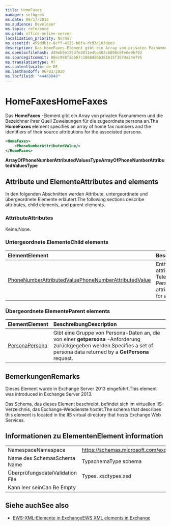 ```yaml
---
title: HomeFaxes
manager: sethgros
ms.date: 09/17/2015
ms.audience: Developer
ms.topic: reference
ms.prod: office-online-server
localization_priority: Normal
ms.assetid: 459ddb1c-8cff-4125-b6fa-dc93c183dee8
description: Das HomeFaxes-Element gibt ein Array von privaten Faxnummern und die Bezeichner ihrer Quell Zuweisungen für die zugeordnete persona an.
ms.openlocfilehash: d49eb9e12547e4011e4ba403cb898c0fe6e9bf02
ms.sourcegitcommit: 88ec988f2bb67c1866d06b361615f3674a24e795
ms.translationtype: MT
ms.contentlocale: de-DE
ms.lasthandoff: 06/03/2020
ms.locfileid: "44460848"
---
```

# <a name="homefaxes"></a><span data-ttu-id="80770-103">HomeFaxes</span><span class="sxs-lookup"><span data-stu-id="80770-103">HomeFaxes</span></span>

<span data-ttu-id="80770-104">Das **HomeFaxes** -Element gibt ein Array von privaten Faxnummern und die Bezeichner ihrer Quell Zuweisungen für die zugeordnete persona an.</span><span class="sxs-lookup"><span data-stu-id="80770-104">The **HomeFaxes** element specifies an array of home fax numbers and the identifiers of their source attributions for the associated persona.</span></span> 
  
```XML
<HomeFaxes>
    <PhoneNumberAttributedValue/>
</HomeFaxes>
```

 <span data-ttu-id="80770-105">**ArrayOfPhoneNumberAttributedValuesType**</span><span class="sxs-lookup"><span data-stu-id="80770-105">**ArrayOfPhoneNumberAttributedValuesType**</span></span>
## <a name="attributes-and-elements"></a><span data-ttu-id="80770-106">Attribute und Elemente</span><span class="sxs-lookup"><span data-stu-id="80770-106">Attributes and elements</span></span>

<span data-ttu-id="80770-107">In den folgenden Abschnitten werden Attribute, untergeordnete und übergeordnete Elemente erläutert.</span><span class="sxs-lookup"><span data-stu-id="80770-107">The following sections describe attributes, child elements, and parent elements.</span></span>
  
### <a name="attributes"></a><span data-ttu-id="80770-108">Attribute</span><span class="sxs-lookup"><span data-stu-id="80770-108">Attributes</span></span>

<span data-ttu-id="80770-109">Keine.</span><span class="sxs-lookup"><span data-stu-id="80770-109">None.</span></span>
  
### <a name="child-elements"></a><span data-ttu-id="80770-110">Untergeordnete Elemente</span><span class="sxs-lookup"><span data-stu-id="80770-110">Child elements</span></span>

|<span data-ttu-id="80770-111">**Element**</span><span class="sxs-lookup"><span data-stu-id="80770-111">**Element**</span></span>|<span data-ttu-id="80770-112">**Beschreibung**</span><span class="sxs-lookup"><span data-stu-id="80770-112">**Description**</span></span>|
|:-----|:-----|
|[<span data-ttu-id="80770-113">PhoneNumberAttributedValue</span><span class="sxs-lookup"><span data-stu-id="80770-113">PhoneNumberAttributedValue</span></span>](phonenumberattributedvalue.md) <br/> |<span data-ttu-id="80770-114">Enthält eine einzelne attributierte Telefonnummer für eine Person.</span><span class="sxs-lookup"><span data-stu-id="80770-114">Contains a single attributed phone number for a persona.</span></span>  <br/> |
   
### <a name="parent-elements"></a><span data-ttu-id="80770-115">Übergeordnete Elemente</span><span class="sxs-lookup"><span data-stu-id="80770-115">Parent elements</span></span>

|<span data-ttu-id="80770-116">**Element**</span><span class="sxs-lookup"><span data-stu-id="80770-116">**Element**</span></span>|<span data-ttu-id="80770-117">**Beschreibung**</span><span class="sxs-lookup"><span data-stu-id="80770-117">**Description**</span></span>|
|:-----|:-----|
|[<span data-ttu-id="80770-118">Persona</span><span class="sxs-lookup"><span data-stu-id="80770-118">Persona</span></span>](persona.md) <br/> |<span data-ttu-id="80770-119">Gibt eine Gruppe von Persona-Daten an, die von einer **getpersona** -Anforderung zurückgegeben werden.</span><span class="sxs-lookup"><span data-stu-id="80770-119">Specifies a set of persona data returned by a **GetPersona** request.</span></span>  <br/> |
   
## <a name="remarks"></a><span data-ttu-id="80770-120">Bemerkungen</span><span class="sxs-lookup"><span data-stu-id="80770-120">Remarks</span></span>

<span data-ttu-id="80770-121">Dieses Element wurde in Exchange Server 2013 eingeführt.</span><span class="sxs-lookup"><span data-stu-id="80770-121">This element was introduced in Exchange Server 2013.</span></span>
  
<span data-ttu-id="80770-122">Das Schema, das dieses Element beschreibt, befindet sich im virtuellen IIS-Verzeichnis, das Exchange-Webdienste hostet.</span><span class="sxs-lookup"><span data-stu-id="80770-122">The schema that describes this element is located in the IIS virtual directory that hosts Exchange Web Services.</span></span>
  
## <a name="element-information"></a><span data-ttu-id="80770-123">Informationen zu Elementen</span><span class="sxs-lookup"><span data-stu-id="80770-123">Element information</span></span>

|||
|:-----|:-----|
|<span data-ttu-id="80770-124">Namespace</span><span class="sxs-lookup"><span data-stu-id="80770-124">Namespace</span></span>  <br/> |https://schemas.microsoft.com/exchange/services/2006/types  <br/> |
|<span data-ttu-id="80770-125">Name des Schemas</span><span class="sxs-lookup"><span data-stu-id="80770-125">Schema Name</span></span>  <br/> |<span data-ttu-id="80770-126">Typschema</span><span class="sxs-lookup"><span data-stu-id="80770-126">Type schema</span></span>  <br/> |
|<span data-ttu-id="80770-127">Überprüfungsdatei</span><span class="sxs-lookup"><span data-stu-id="80770-127">Validation File</span></span>  <br/> |<span data-ttu-id="80770-128">Types. xsd</span><span class="sxs-lookup"><span data-stu-id="80770-128">types.xsd</span></span>  <br/> |
|<span data-ttu-id="80770-129">Kann leer sein</span><span class="sxs-lookup"><span data-stu-id="80770-129">Can Be Empty</span></span>  <br/> ||
   
## <a name="see-also"></a><span data-ttu-id="80770-130">Siehe auch</span><span class="sxs-lookup"><span data-stu-id="80770-130">See also</span></span>



- [<span data-ttu-id="80770-131">EWS-XML-Elemente in Exchange</span><span class="sxs-lookup"><span data-stu-id="80770-131">EWS XML elements in Exchange</span></span>](ews-xml-elements-in-exchange.md)

